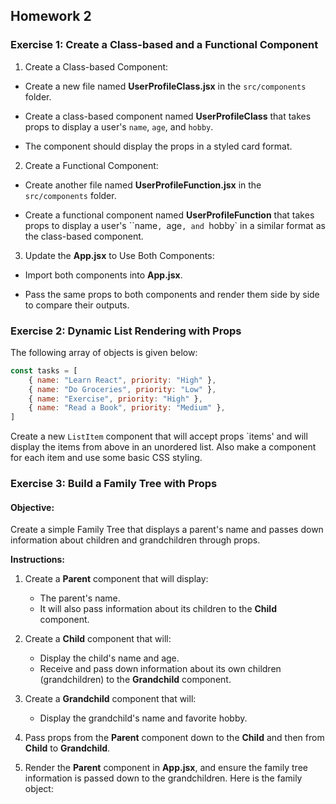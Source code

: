 ## Homework 2

### Exercise 1: Create a Class-based and a Functional Component

1. Create a Class-based Component:

-   Create a new file named **UserProfileClass.jsx** in the `src/components` folder.

-   Create a class-based component named **UserProfileClass** that takes props to display a user's `name`, `age`, and `hobby`.

-   The component should display the props in a styled card format.

2. Create a Functional Component:

-   Create another file named **UserProfileFunction.jsx** in the `src/components` folder.

-   Create a functional component named **UserProfileFunction** that takes props to display a user's ``name`, `age`, and `hobby` in a similar format as the class-based component.

3. Update the **App.jsx** to Use Both Components:

-   Import both components into **App.jsx**.

-   Pass the same props to both components and render them side by side to compare their outputs.

### Exercise 2: Dynamic List Rendering with Props

The following array of objects is given below:

```js
const tasks = [
    { name: "Learn React", priority: "High" },
    { name: "Do Groceries", priority: "Low" },
    { name: "Exercise", priority: "High" },
    { name: "Read a Book", priority: "Medium" },
]
```

Create a new `ListItem` component that will accept props `items' and will display the items from above in an unordered list. Also make a component for each item and use some basic CSS styling.

### Exercise 3: Build a Family Tree with Props

#### Objective:

Create a simple Family Tree that displays a parent's name and passes down information about children and grandchildren through props.

**Instructions:**

1. Create a **Parent** component that will display:

    - The parent's name.
    - It will also pass information about its children to the **Child** component.

2. Create a **Child** component that will:

    - Display the child's name and age.
    - Receive and pass down information about its own children (grandchildren) to the **Grandchild** component.

3. Create a **Grandchild** component that will:
    - Display the grandchild's name and favorite hobby.
4. Pass props from the **Parent** component down to the **Child** and then from **Child** to **Grandchild**.
5. Render the **Parent** component in **App.jsx**, and ensure the family tree information is passed down to the grandchildren. Here is the family object:
